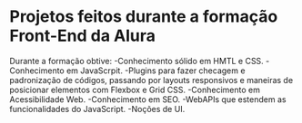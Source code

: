 # Projetos feitos durante a formação Front-End da Alura

Durante a formação obtive: 
-Conhecimento sólido em HMTL e CSS. 
-Conhecimento em JavaScrpit. 
-Plugins para fazer checagem e padronização de códigos, passando por layouts responsivos e maneiras de posicionar elementos com Flexbox e Grid CSS.
-Conhecimento em Acessibilidade Web.
-Conhecimento em SEO.
-WebAPIs que estendem as funcionalidades do JavaScript.
-Noções de UI.

